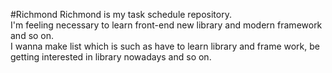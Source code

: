 #Richmond
Richmond is my task schedule repository.  
I'm feeling necessary to learn front-end new library and modern framework and so on.  
I wanna make list which is such as have to learn library and frame work, be getting interested in library nowadays and so on.  
